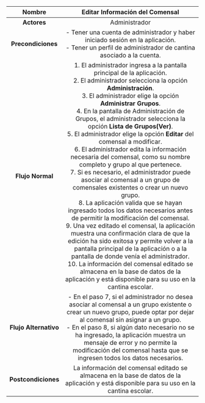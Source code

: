 ﻿
|   Nombre   | Editar Información del Comensal |
| :-------------: | :------------------------------: |
|      **Actores**     |          Administrador          |
|  **Precondiciones**  | - Tener una cuenta de administrador y haber iniciado sesión en la aplicación.<br>- Tener un perfil de administrador de cantina asociado a la cuenta. |
|   **Flujo Normal**| 1. El administrador ingresa a la pantalla principal de la aplicación. <br>2. El administrador selecciona la opción **Administración**.<br> 3. El administrador elige la opción **Administrar Grupos**.<br> 4. En la pantalla de Administración de Grupos, el administrador selecciona la opción **Lista de Grupos(Ver)**.<br> 5. El administrador elige la opción **Editar** del comensal a modificar.<br> 6. El administrador edita la información necesaria del comensal, como su nombre completo y grupo al que pertenece.<br> 7. Si es necesario, el administrador puede asociar al comensal a un grupo de comensales existentes o crear un nuevo grupo.<br> 8. La aplicación valida que se hayan ingresado todos los datos necesarios antes de permitir la modificación del comensal.<br> 9. Una vez editado el comensal, la aplicación muestra una confirmación clara de que la edición ha sido exitosa y permite volver a la pantalla principal de la aplicación o a la pantalla de donde venía el administrador.<br> 10. La información del comensal editado se almacena en la base de datos de la aplicación y está disponible para su uso en la cantina escolar. |
|  **Flujo Alternativo**  | - En el paso 7, si el administrador no desea asociar al comensal a un grupo existente o crear un nuevo grupo, puede optar por dejar al comensal sin asignar a un grupo.<br>- En el paso 8, si algún dato necesario no se ha ingresado, la aplicación muestra un mensaje de error y no permite la modificación del comensal hasta que se ingresen todos los datos necesarios. |
|  **Postcondiciones** | La información del comensal editado se almacena en la base de datos de la aplicación y está disponible para su uso en la cantina escolar. |
